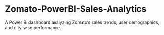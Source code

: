 # Zomato-PowerBI-Sales-Analytics
 A Power BI dashboard analyzing Zomato’s sales trends, user demographics, and city-wise performance.

